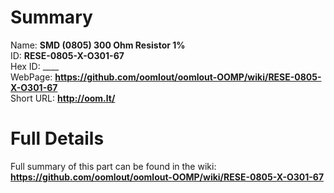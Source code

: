 
Summary
=================
  
Name: __SMD (0805) 300 Ohm Resistor 1%__    
ID: __RESE-0805-X-O301-67__   
Hex ID: ____   
WebPage: __https://github.com/oomlout/oomlout-OOMP/wiki/RESE-0805-X-O301-67__   
Short URL: __http://oom.lt/__   

Full Details
==========================
Full summary of this part can be found in the wiki:   
__https://github.com/oomlout/oomlout-OOMP/wiki/RESE-0805-X-O301-67__    

